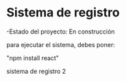 <h1>Sistema de registro</h1>

-Estado del proyecto: En construcción

para ejecutar el sistema, debes poner:

"npm install react"

sistema de registro 2
